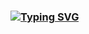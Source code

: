 ### [![Typing SVG](https://readme-typing-svg.demolab.com?font=DM+Sans&weight=500&size=27&duration=2000&pause=2000&color=EEF7EC&vCenter=true&width=330&lines=Hey!+I'm+Krystian+%F0%9F%91%8B;I'm+a+Front+End+Developer)](https://git.io/typing-svg)



<!--
**KrystianGH2/KrystianGH2** is a ✨ _special_ ✨ repository because its `README.md` (this file) appears on your GitHub profile.

Here are some ideas to get you started:

- 🔭 I’m currently working on ...
- 🌱 I’m currently learning ...
- 👯 I’m looking to collaborate on ...
- 🤔 I’m looking for help with ...
- 💬 Ask me about ...
- 📫 How to reach me: ...
- 😄 Pronouns: ...
- ⚡ Fun fact: ...
-->
